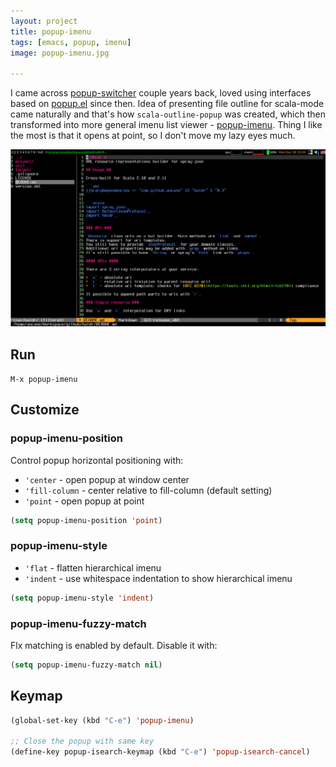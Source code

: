 ```yaml
---
layout: project
title: popup-imenu
tags: [emacs, popup, imenu]
image: popup-imenu.jpg

---
```


I came across [popup-switcher](https://github.com/kostafey/popup-switcher) couple years back, loved using interfaces based on [popup.el](https://github.com/auto-complete/popup-el) since then.
Idea of presenting file outline for scala-mode came naturally and that's how `scala-outline-popup` was created, which then transformed into more general imenu list viewer - [popup-imenu](https://github.com/ancane/popup-imenu). Thing I like the most is that it opens at point, so I don't move my lazy eyes much.

![popup-imenu gif](/img/popup-imenu.gif)

## Run
`M-x popup-imenu`

## Customize

### popup-imenu-position

Control popup horizontal positioning with:

* `'center` - open popup at window center
* `'fill-column` - center relative to fill-column (default setting)
* `'point` - open popup at point

```lisp
(setq popup-imenu-position 'point)
```
### popup-imenu-style

* `'flat` - flatten hierarchical imenu
* `'indent` - use whitespace indentation to show hierarchical imenu

```lisp
(setq popup-imenu-style 'indent)
```

### popup-imenu-fuzzy-match
Flx matching is enabled by default.
Disable it with:

```lisp
(setq popup-imenu-fuzzy-match nil)
```

## Keymap

```lisp
(global-set-key (kbd "C-e") 'popup-imenu)

;; Close the popup with same key
(define-key popup-isearch-keymap (kbd "C-e") 'popup-isearch-cancel)
```
